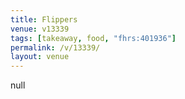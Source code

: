 ```yaml
---
title: Flippers
venue: v13339
tags: [takeaway, food, "fhrs:401936"]
permalink: /v/13339/
layout: venue
---
```

null